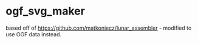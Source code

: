 # ogf_svg_maker
based off of https://github.com/matkoniecz/lunar_assembler - modified to use OGF data instead. 
